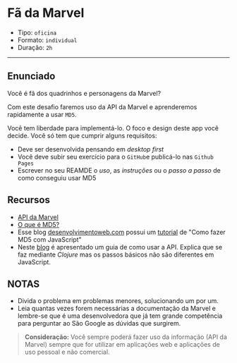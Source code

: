 # Fã da Marvel

- Tipo: `oficina`
- Formato: `individual`
- Duração: `2h`

***

## Enunciado

Você é fã  dos quadrinhos e personagens da Marvel?

Com este desafio faremos uso da API da Marvel e aprenderemos rapidamente a usar `MD5`.

Você tem liberdade para implementá-lo. O foco e design deste app você decide. Você só tem que cumprir alguns requisitos:

- Deve ser desenvolvida pensando em *desktop first*
- Você deve subir seu exercício para o `GitHub`e publicá-lo nas `Github Pages`
- Escrever no seu REAMDE o _uso_, as _instruções_ ou o _passo a passo_ de como conseguiu usar MD5

## Recursos

- [API da Marvel](https://developer.marvel.com)
- [O que é MD5?](https://es.wikipedia.org/wiki/MD5)
- Esse blog [desenvolvimentoweb.com](https://desarrolloweb.com/) possui um [tutorial](https://www.desarrolloweb.com/articulos/hacer-md5-javascript.html) de "Como fazer MD5 com JavaScript"
- Neste [blog](http://blog.koalite.com/2014/06/consumiendo-el-api-rest-de-marvel-desde-clojure/) é apresentado um guia de como usar a API. Explica que se faz mediante _Clojure_ mas os passos básicos não são diferentes em JavaScript.

## NOTAS

- Divida o problema em problemas menores, solucionando um por um.
- Leia quantas vezes forem necessárias a documentação da Marvel e lembre-se que é uma desenvolvedora que já tem grande competência para perguntar ao São Google as dúvidas que surgirem.

> **Consideração:** Você sempre poderá fazer uso da informação (API da Marvel) sempre que for utilizar em aplicações web e aplicações de uso pessoal e não comercial.
